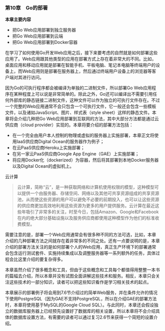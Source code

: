 ### 第10章　Go的部署

**本章主要内容**

+ 把Go Web应用部署到独立服务器
+ 把Go Web应用部署到云端
+ 把Go Web应用部署到Docker容器

在学习了如何使用Go开发Web应用之后，接下来要考虑的自然就是如何部署这些应用了。Web应用跟其他类型的应用在部署方式上存在着非常大的不同。比如，桌面应用和移动应用就是部署在智能手机、平板电脑、笔记本电脑等终端用户的设备上，而Web应用则是部署在服务器上，然后通过终端用户设备上的浏览器等客户端对其进行访问。

因为Go的可执行程序都会被编译为单独的二进制文件，所以部署Go Web应用程序在某种程度上可以说是非常简单的。除此之外，Go还可以编译出不需要引用任何外部库的静态链接二进制文件，这种文件可以作为独立的可执行文件存在。不过一个完整的Web应用通常不会只包含一个可执行文件，它一般还会包含一些模板文件，以及诸如JavaScript、图片、样式表（style sheet）这样的静态文件。本章将会介绍几种把Go Web应用部署到互联网的方法，其中大部分方法都是通过云供应商（cloud provider）实现的。本章将要介绍的部署方法包括：

+ 在一个完全由用户本人控制的物理或虚拟的服务器上实施部署，本章正文将使用IaaS供应商Digital Ocean的服务器作为例子；
+ 在云PaaS供应商Heroku上实施部署；
+ 在另一家云PaaS供应商Google App Engine（GAE）上实施部署；
+ 将应用Docker化（dockerized）为容器，然后将其部署到本地Docker服务器以及Digital Ocean的虚拟机上。

云计算

> 云计算，简称“云”，是一种获取网络和计算机使用权限的模型，这种模型可以提供一个由服务器、存储空间、网络以及其他可共享资源组成的共享资源池，从而使这些资源的用户可以避免不必要的前期投入，也可以让这些资源的供应商更加高效地利用这些资源为更多的用户提供服务。云计算在最近这些年吸引了非常多的关注，时至今日，包括Amazon、Google和Facebook在内的绝大部分基础设施以及服务供应商都使用这种模型作为他们的标准收费模型。

需要注意的是，部署一个Web应用通常会有很多种不同的方法可选，比如，本章介绍的几种部署方法之间就存在着非常多的不同之处。还有一点要说明的是，本章介绍的部署方法关注的是如何部署个人的Web应用，真正生产环境下的部署通常会包含运行测试套件、实施持续集成以及调整服务器等一系列额外的任务，具体过程会比这里介绍的要复杂得多。

本章虽然介绍了很多概念和工具，但由于这些概念和工具每个都值得用整整一本书的篇幅去介绍，所以本章并没有试图全面讲解这些技术和服务。相反，本章只会关注这些技术的一部分知识，读者可以把这些知识看作是学习相关技术的起点。

本章展示的部署例子将会用到7.6节介绍过的简单Web服务，并在条件允许的情况下使用PostgreSQL（因为GAE不支持PostgreSQL，所以在介绍GAE的部署方法时，本章将使用基于MySQL的Google Cloud SQL）。与此同时，本章还会假设独立的数据库服务器上已经预先设置好了数据库的相关设置，所以本章将不会介绍具体的数据库设置方法，有需要的读者可以通过复习2.6节来获得一个简短的设置介绍。

